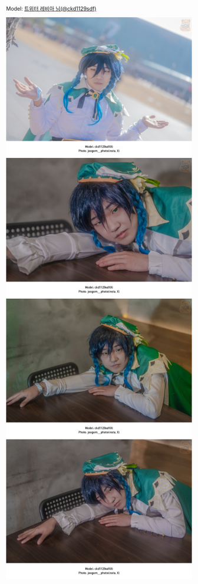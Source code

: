 ﻿---
dddd: 2024.02.17 일페
nickname: 레비아
sns_type: x
sns_id: ckd1129sdf
---

Model: <a href="https://x.com/ckd1129sdf" target="_blank">트위터 레비아 님(@ckd1129sdf)</a>

![IMG0479.jpg](/assets/img/2024/02-17/IMG0479.jpg)
![IMG0481.jpg](/assets/img/2024/02-17/IMG0481.jpg)
![IMG0480.jpg](/assets/img/2024/02-17/IMG0480.jpg)
![IMG0482.jpg](/assets/img/2024/02-17/IMG0482.jpg)